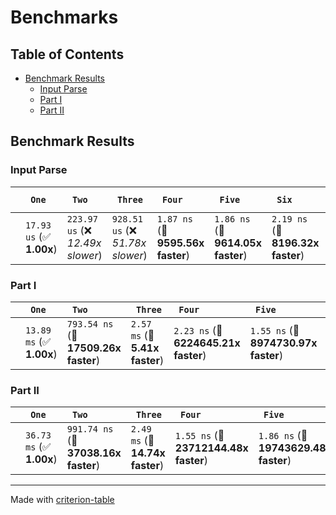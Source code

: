 # Benchmarks

## Table of Contents

- [Benchmark Results](#benchmark-results)
    - [Input Parse ](#input-parse-)
    - [Part I ](#part-i-)
    - [Part II ](#part-ii-)

## Benchmark Results

### Input Parse 

|        | ` One`                   | ` Two`                            | ` Three`                          | ` Four`                           | ` Five`                           | ` Six`                            | ` Seven`                          | ` Eight`                          | ` Nine`                           | ` Ten`                            | ` Eleven`                         | ` Twelve`                         | ` Thirteen`                       | ` Fourteen`                       | ` Fifteen`                        | ` Sixteen`                        | ` Seventeen`                      | ` Eighteen`                       | ` Nineteen`                       | ` Twenty`                         | ` TwentyOne`                      | ` TwentyTwo`                      | ` TwentyThree`                    | ` TwentyFour`                     | ` TwentyFive`                      |
|:-------|:-------------------------|:----------------------------------|:----------------------------------|:----------------------------------|:----------------------------------|:----------------------------------|:----------------------------------|:----------------------------------|:----------------------------------|:----------------------------------|:----------------------------------|:----------------------------------|:----------------------------------|:----------------------------------|:----------------------------------|:----------------------------------|:----------------------------------|:----------------------------------|:----------------------------------|:----------------------------------|:----------------------------------|:----------------------------------|:----------------------------------|:----------------------------------|:---------------------------------- |
|        | `17.93 us` (✅ **1.00x**) | `223.97 us` (❌ *12.49x slower*)   | `928.51 us` (❌ *51.78x slower*)   | `1.87 ns` (🚀 **9595.56x faster**) | `1.86 ns` (🚀 **9614.05x faster**) | `2.19 ns` (🚀 **8196.32x faster**) | `2.18 ns` (🚀 **8209.43x faster**) | `2.18 ns` (🚀 **8232.65x faster**) | `2.17 ns` (🚀 **8269.01x faster**) | `2.18 ns` (🚀 **8218.93x faster**) | `2.18 ns` (🚀 **8220.00x faster**) | `1.87 ns` (🚀 **9601.26x faster**) | `1.86 ns` (🚀 **9622.18x faster**) | `2.18 ns` (🚀 **8231.05x faster**) | `2.48 ns` (🚀 **7223.50x faster**) | `2.20 ns` (🚀 **8136.75x faster**) | `2.19 ns` (🚀 **8176.77x faster**) | `1.89 ns` (🚀 **9490.46x faster**) | `2.19 ns` (🚀 **8187.80x faster**) | `2.54 ns` (🚀 **7066.08x faster**) | `2.19 ns` (🚀 **8202.80x faster**) | `2.18 ns` (🚀 **8241.47x faster**) | `2.06 ns` (🚀 **8696.83x faster**) | `1.87 ns` (🚀 **9594.58x faster**) | `2.20 ns` (🚀 **8140.43x faster**)  |

### Part I 

|        | ` One`                   | ` Two`                               | ` Three`                       | ` Four`                              | ` Five`                              | ` Six`                               | ` Seven`                             | ` Eight`                             | ` Nine`                              | ` Ten`                               | ` Eleven`                            | ` Twelve`                            | ` Thirteen`                          | ` Fourteen`                          | ` Fifteen`                           | ` Sixteen`                           | ` Seventeen`                         | ` Eighteen`                          | ` Nineteen`                          | ` Twenty`                            | ` TwentyOne`                         | ` TwentyTwo`                         | ` TwentyThree`                       | ` TwentyFour`                        | ` TwentyFive`                         |
|:-------|:-------------------------|:-------------------------------------|:-------------------------------|:-------------------------------------|:-------------------------------------|:-------------------------------------|:-------------------------------------|:-------------------------------------|:-------------------------------------|:-------------------------------------|:-------------------------------------|:-------------------------------------|:-------------------------------------|:-------------------------------------|:-------------------------------------|:-------------------------------------|:-------------------------------------|:-------------------------------------|:-------------------------------------|:-------------------------------------|:-------------------------------------|:-------------------------------------|:-------------------------------------|:-------------------------------------|:------------------------------------- |
|        | `13.89 ms` (✅ **1.00x**) | `793.54 ns` (🚀 **17509.26x faster**) | `2.57 ms` (🚀 **5.41x faster**) | `2.23 ns` (🚀 **6224645.21x faster**) | `1.55 ns` (🚀 **8974730.97x faster**) | `1.55 ns` (🚀 **8971280.97x faster**) | `1.55 ns` (🚀 **8941799.10x faster**) | `1.55 ns` (🚀 **8971895.99x faster**) | `1.55 ns` (🚀 **8972943.08x faster**) | `1.56 ns` (🚀 **8907270.71x faster**) | `1.86 ns` (🚀 **7472160.72x faster**) | `1.86 ns` (🚀 **7462538.65x faster**) | `1.87 ns` (🚀 **7437789.46x faster**) | `1.56 ns` (🚀 **8903468.20x faster**) | `1.55 ns` (🚀 **8951604.71x faster**) | `1.89 ns` (🚀 **7358407.63x faster**) | `1.55 ns` (🚀 **8949017.55x faster**) | `1.56 ns` (🚀 **8879249.43x faster**) | `1.89 ns` (🚀 **7360214.01x faster**) | `1.56 ns` (🚀 **8915857.20x faster**) | `1.56 ns` (🚀 **8885076.53x faster**) | `1.55 ns` (🚀 **8972871.79x faster**) | `1.55 ns` (🚀 **8951241.46x faster**) | `1.55 ns` (🚀 **8941188.10x faster**) | `1.56 ns` (🚀 **8888107.50x faster**)  |

### Part II 

|        | ` One`                   | ` Two`                               | ` Three`                        | ` Four`                               | ` Five`                               | ` Six`                                | ` Seven`                              | ` Eight`                              | ` Nine`                               | ` Ten`                                | ` Eleven`                             | ` Twelve`                             | ` Thirteen`                           | ` Fourteen`                           | ` Fifteen`                            | ` Sixteen`                            | ` Seventeen`                          | ` Eighteen`                           | ` Nineteen`                           | ` Twenty`                             | ` TwentyOne`                          | ` TwentyTwo`                          | ` TwentyThree`                        | ` TwentyFour`                         | ` TwentyFive`                          |
|:-------|:-------------------------|:-------------------------------------|:--------------------------------|:--------------------------------------|:--------------------------------------|:--------------------------------------|:--------------------------------------|:--------------------------------------|:--------------------------------------|:--------------------------------------|:--------------------------------------|:--------------------------------------|:--------------------------------------|:--------------------------------------|:--------------------------------------|:--------------------------------------|:--------------------------------------|:--------------------------------------|:--------------------------------------|:--------------------------------------|:--------------------------------------|:--------------------------------------|:--------------------------------------|:--------------------------------------|:-------------------------------------- |
|        | `36.73 ms` (✅ **1.00x**) | `991.74 ns` (🚀 **37038.16x faster**) | `2.49 ms` (🚀 **14.74x faster**) | `1.55 ns` (🚀 **23712144.48x faster**) | `1.86 ns` (🚀 **19743629.48x faster**) | `1.55 ns` (🚀 **23689154.76x faster**) | `1.56 ns` (🚀 **23586074.40x faster**) | `1.88 ns` (🚀 **19511516.13x faster**) | `1.55 ns` (🚀 **23734104.86x faster**) | `1.55 ns` (🚀 **23722800.11x faster**) | `1.86 ns` (🚀 **19714609.95x faster**) | `1.56 ns` (🚀 **23571973.08x faster**) | `1.55 ns` (🚀 **23661039.87x faster**) | `1.88 ns` (🚀 **19512181.96x faster**) | `1.56 ns` (🚀 **23599861.83x faster**) | `1.56 ns` (🚀 **23570169.95x faster**) | `1.56 ns` (🚀 **23493268.77x faster**) | `1.56 ns` (🚀 **23583796.51x faster**) | `1.87 ns` (🚀 **19648611.46x faster**) | `1.56 ns` (🚀 **23551492.53x faster**) | `1.57 ns` (🚀 **23435657.96x faster**) | `1.55 ns` (🚀 **23739224.11x faster**) | `1.55 ns` (🚀 **23732962.95x faster**) | `1.55 ns` (🚀 **23761681.30x faster**) | `1.56 ns` (🚀 **23518603.99x faster**)  |

---
Made with [criterion-table](https://github.com/nu11ptr/criterion-table)

